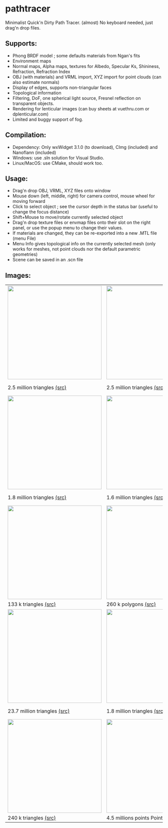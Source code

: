 # pathtracer
Minimalist Quick'n Dirty Path Tracer. (almost) No keyboard needed, just drag'n drop files.

## Supports:
* Phong BRDF model ; some defaults materials from Ngan's fits
* Environment maps
* Normal maps, Alpha maps, textures for Albedo, Specular Ks, Shininess, Refraction, Refraction Index
* OBJ (with materials) and VRML import, XYZ import for point clouds (can also estimate normals)
* Display of edges, supports non-triangular faces
* Topological information
* Filtering, DoF, one spherical light source, Fresnel reflection on transparent objects.
* Rendering for lenticular images (can buy sheets at vuethru.com or dplenticular.com)
* Limited and buggy support of fog.

## Compilation:
* Dependency: Only wxWidget 3.1.0 (to download), CImg (included) and Nanoflann (included)
* Windows: use .sln solution for Visual Studio. 
* Linux/MacOS: use CMake, should work too.

## Usage:
* Drag'n drop OBJ, VRML, XYZ files onto window
* Mouse down (left, middle, right) for camera control, mouse wheel for moving forward
* Click to select object ; see the cursor depth in the status bar (useful to change the focus distance)
* Shift+Mouse to move/rotate currently selected object
* Drag'n drop texture files or envmap files onto their slot on the right panel, or use the popup menu to change their values.
* If materials are changed, they can be re-exported into a new .MTL file (menu File)
* Menu Info gives topological info on the currently selected mesh (only works for meshes, not point clouds nor the default parametric geometries)
* Scene can be saved in an .scn file

## Images:

<table>
  <tr>  
  <td> <img src="https://github.com/nbonneel/pathtracer/raw/master/img/bot.jpg" width="300"> </td>
  <td> <img src="https://github.com/nbonneel/pathtracer/raw/master/img/botNew.jpg" width="300"> </td>
  <td> <img src="https://github.com/nbonneel/pathtracer/raw/master/img/botTransp.jpg" width="300"> </td>
  </tr>
  <tr> 
  <td> 2.5 million triangles <a href="https://www.cgtrader.com/free-3d-models/character/sci-fi/24h-burnoutbot">(src)</a></td>
  <td> 2.5 million triangles <a href="https://www.cgtrader.com/free-3d-models/character/sci-fi/24h-burnoutbot">(src)</a></td>
  <td> 2.5 million triangles, entirely transparent <a href="https://www.cgtrader.com/free-3d-models/character/sci-fi/24h-burnoutbot">(src)</a></td>
  </tr>
  <tr>  
  <td> <img src="https://github.com/nbonneel/pathtracer/raw/master/img/babyroom.jpg" width="300"> </td>
  <td> <img src="https://github.com/nbonneel/pathtracer/raw/master/img/americanGirl.jpg" width="300"> </td>
  <td> <img src="https://github.com/nbonneel/pathtracer/raw/master/img/theBuilding.jpg" width="300"> </td>
  </tr>
  <tr> 
  <td> 1.8 million triangles <a href="https://www.cgtrader.com/free-3d-models/interior/bedroom/decor-for-children">(src)</a></td>
  <td> 1.6 million triangles <a href="https://www.turbosquid.com/3d-models/free-obj-model-american-beauty/904057">(src)</a></td>
  <td> 3.1 million triangles, includes transparency <a href="https://www.blendswap.com/blends/view/73806">(src)</a></td>
  </tr>
  <tr>  
  <td> <img src="https://github.com/nbonneel/pathtracer/raw/master/img/ponies.jpg" width="300"> </td>
  <td> <img src="https://github.com/nbonneel/pathtracer/raw/master/img/man.jpg" width="300"> </td>
  <td> <img src="https://github.com/nbonneel/pathtracer/raw/master/img/lion.jpg" width="300"> </td>
  </tr>
  <tr> 
  <td> 133 k triangles <a href="https://www.blendswap.com/blends/view/70960">(src)</a></td>
  <td> 260 k polygons <a href="https://www.cgtrader.com/free-3d-models/character/man/3d-scan-man">(src)</a> </td>
  <td> 1.8 k triangles + normal map <a href="https://www.cgtrader.com/free-3d-models/animals/mammal/lion-statue-low-poly">(src)</a></td>
  </tr>
   <tr>  
  <td> <img src="https://github.com/nbonneel/pathtracer/raw/master/img/antiqueOffice.jpg" width="300"> </td>
  <td> <img src="https://github.com/nbonneel/pathtracer/raw/master/img/antiqueRoom.jpg" width="300"> </td>
  <td> <img src="https://github.com/nbonneel/pathtracer/raw/master/img/ship.jpg" width="300"> </td>
  </tr>
  <tr> 
  <td> 23.7 million triangles <a href="https://www.blendswap.com/blends/view/83895">(src)</a></td>
  <td> 1.8 million triangles <a href="https://www.blendswap.com/blends/view/86774">(src)</a></td>
  <td> 2.5 k polygons + normal map, alpha map and edges display <a href="https://www.cgtrader.com/free-3d-models/watercraft/other/ghost-ship">(src)</a></td>
  </tr>
  
  <tr>  
  <td> <img src="https://github.com/nbonneel/pathtracer/raw/master/img/alien.jpg" width="300"> </td>
  <td> <img src="https://github.com/nbonneel/pathtracer/raw/master/img/mepointcloud.jpg" width="300"> </td>
  <td><a href="https://www.youtube.com/watch?v=_L8Au4MOjr8"><img src="https://img.youtube.com/vi/_L8Au4MOjr8/0.jpg" width="300"></a></td>  
  </tr>
  <tr> 
  <td> 240 k triangles <a href="https://www.cgtrader.com/free-3d-print-models/miniatures/figurines/raisher-the-sky-reaper-printable-bust">(src)</a></td>
  <td> 4.5 millions points Point Cloud</td>
  <td> Lenticular images</td>
  </tr>
  
  </table>

